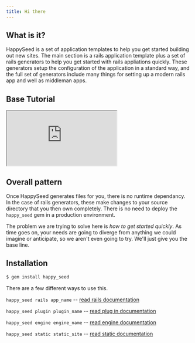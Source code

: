 ```yaml
---
title: Hi there
---
```


## What is it?

HappySeed is a set of application templates to help you get started building out new sites.  The main section is a rails application template plus a set of rails generators to help you get started with rails appliations quickly.  These generators setup the configuration of the application in a standard way, and the full set of generators include many things for setting up a modern rails app and well as middleman apps.

## Base Tutorial

<div class="embed-responsive embed-responsive-16by9">
  <iframe src="https://www.youtube.com/embed/hCsPDaKHw6I?rel=0" allowfullscreen></iframe>
</div>


## Overall pattern

Once HappySeed generates files for you, there is no runtime dependancy.  In the case of rails generators, these make changes to your source directory that you then own completely.  There is no need to deploy the `happy_seed` gem in a production environment.

The problem we are trying to solve here is _how to get started quickly_.  As time goes on, your needs are going to diverge from anything we could imagine or anticipate, so we aren't even going to try.  We'll just give you the base line.

## Installation

```sh
$ gem install happy_seed
```

There are a few different ways to use this.

`happy_seed rails app_name` -- [read rails documentation](/docs/rails.html)

`happy_seed plugin plugin_name` -- [read plug in documentation](/docs/plugin.html)

`happy_seed engine engine_name` -- [read engine documentation](/docs/plugin.html)

`happy_seed static static_site` -- [read static documentation](/docs/middleman.html)